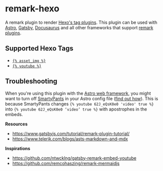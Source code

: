 # remark-hexo

A remark plugin to render [Hexo's tag plugins](https://hexo.io/docs/tag-plugins). This plugin can be used with [Astro](https://docs.astro.build/en/guides/markdown-content/#markdown-plugins), [Gatsby](https://www.gatsbyjs.com/tutorial/remark-plugin-tutorial/), [Docusaurus](https://docusaurus.io/docs/next/markdown-features/plugins) and all other frameworks that support [remark plugins](https://github.com/remarkjs/remark#plugins).

## Supported Hexo Tags

- [`{% asset_img %}`](https://hexo.io/docs/tag-plugins#Embed-image)
- [`{% youtube %}`](https://hexo.io/docs/tag-plugins#YouTube)

## Troubleshooting

When you're using this plugin with the [Astro web framework](https://astro.build/), you might want to turn off [SmartyPants](https://daringfireball.net/projects/smartypants/) in your Astro config file ([find out how](https://docs.astro.build/de/reference/configuration-reference/#markdownsmartypants)). This is because SmartyPants changes `{% youtube 62J_eQsK0e0 'video' true %}` into `{% youtube 62J_eQsK0e0 ‘video’ true %}` with apostrophes in the embeds.

**Resources**

- https://www.gatsbyjs.com/tutorial/remark-plugin-tutorial/
- https://www.telerik.com/blogs/asts-markdown-and-mdx

**Inspirations**

- https://github.com/ntwcklng/gatsby-remark-embed-youtube
- https://github.com/remcohaszing/remark-mermaidjs
